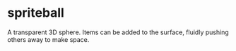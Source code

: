 # spriteball
A transparent 3D sphere.  Items can be added to the surface, fluidly pushing others away to make space.
